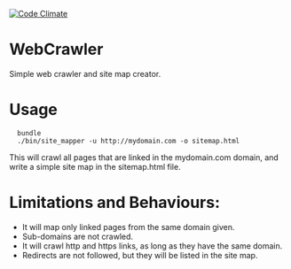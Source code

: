 [![Code Climate](https://codeclimate.com/github/tscolari/webcrawler.png)](https://codeclimate.com/github/tscolari/webcrawler)

WebCrawler
==========

Simple web crawler and site map creator.

Usage
=====

```
  bundle
  ./bin/site_mapper -u http://mydomain.com -o sitemap.html
```

This will crawl all pages that are linked in the mydomain.com domain, and write a
simple site map in the sitemap.html file.

Limitations and Behaviours:
===========================

* It will map only linked pages from the same domain given.
* Sub-domains are not crawled.
* It will crawl http and https links, as long as they have the same domain.
* Redirects are not followed, but they will be listed in the site map.


